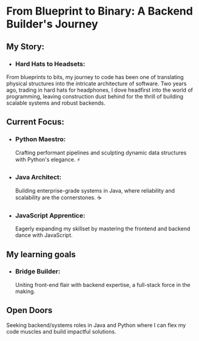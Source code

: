 # From Blueprint to Binary: A Backend Builder's Journey

## My Story:

- ### Hard Hats to Headsets:
From blueprints to bits, my journey to code has been one of translating physical structures into the intricate architecture of software. Two years ago, trading in hard hats for headphones, I dove headfirst into the world of programming, leaving construction dust behind for the thrill of building scalable systems and robust backends.

## Current Focus:

- ### Python Maestro:
  Crafting performant pipelines and sculpting dynamic data structures with Python's elegance. ⚡️
- ### Java Architect:
  Building enterprise-grade systems in Java, where reliability and scalability are the cornerstones. ☕️
- ### JavaScript Apprentice:
  Eagerly expanding my skillset by mastering the frontend and backend dance with JavaScript.

## My learning goals  
- ### Bridge Builder:
  Uniting front-end flair with backend expertise, a full-stack force in the making.

## Open Doors   
Seeking backend/systems roles in Java and Python where I can flex my code muscles and build impactful solutions.

